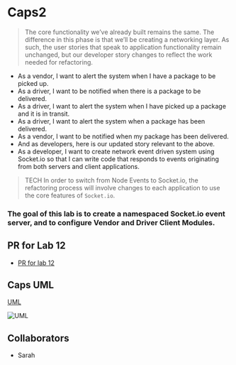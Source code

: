 # Caps2

>The core functionality we’ve already built remains the same. The difference in this phase is that we’ll be creating a networking layer. As such, the user stories that speak to application functionality remain unchanged, but our developer story changes to reflect the work needed for refactoring.

- As a vendor, I want to alert the system when I have a package to be picked up.
- As a driver, I want to be notified when there is a package to be delivered.
- As a driver, I want to alert the system when I have picked up a package and it is in transit.
- As a driver, I want to alert the system when a package has been delivered.
- As a vendor, I want to be notified when my package has been delivered.
- And as developers, here is our updated story relevant to the above.
- As a developer, I want to create network event driven system using Socket.io so that I can write code that responds to events originating from both servers and client applications.

>TECH In order to switch from Node Events to Socket.io, the refactoring process will involve changes to each application to use the core features of `Socket.io`.

### The goal of this lab is to create a namespaced Socket.io event server, and to configure Vendor and Driver Client Modules.

## PR for Lab 12

- [PR for lab 12](https://github.com/ArzuVon/Caps2/pull/1)

## Caps UML

[UML]((https://user-images.githubusercontent.com/107226923/187827527-cbe54cb0-fb67-4ecb-9a53-a9c9e6d977d9.png))

![UML](https://user-images.githubusercontent.com/107226923/187827527-cbe54cb0-fb67-4ecb-9a53-a9c9e6d977d9.png)

## Collaborators

- Sarah